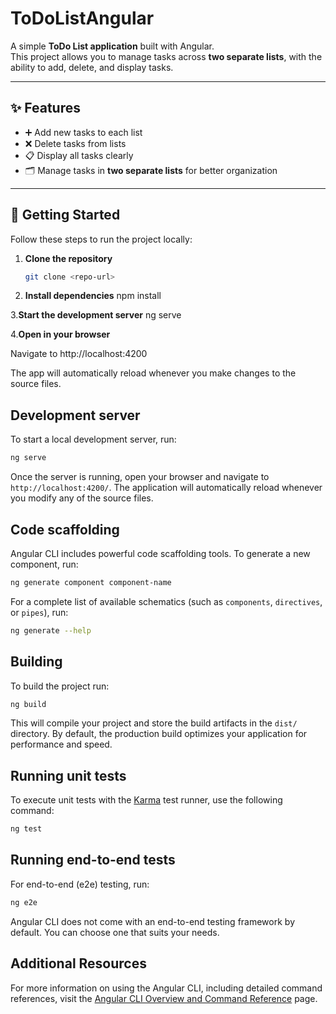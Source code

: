 # ToDoListAngular

A simple **ToDo List application** built with Angular.  
This project allows you to manage tasks across **two separate lists**, with the ability to add, delete, and display tasks.

---

## ✨ Features

- ➕ Add new tasks to each list
- ❌ Delete tasks from lists
- 📋 Display all tasks clearly
- 🗂️ Manage tasks in **two separate lists** for better organization

---

## 🚀 Getting Started

Follow these steps to run the project locally:

1. **Clone the repository**
   ```bash
   git clone <repo-url>
   ```
2. **Install dependencies**
   npm install

3.**Start the development server**
ng serve

4.**Open in your browser**

Navigate to http://localhost:4200

The app will automatically reload whenever you make changes to the source files.

## Development server

To start a local development server, run:

```bash
ng serve
```

Once the server is running, open your browser and navigate to `http://localhost:4200/`. The application will automatically reload whenever you modify any of the source files.

## Code scaffolding

Angular CLI includes powerful code scaffolding tools. To generate a new component, run:

```bash
ng generate component component-name
```

For a complete list of available schematics (such as `components`, `directives`, or `pipes`), run:

```bash
ng generate --help
```

## Building

To build the project run:

```bash
ng build
```

This will compile your project and store the build artifacts in the `dist/` directory. By default, the production build optimizes your application for performance and speed.

## Running unit tests

To execute unit tests with the [Karma](https://karma-runner.github.io) test runner, use the following command:

```bash
ng test
```

## Running end-to-end tests

For end-to-end (e2e) testing, run:

```bash
ng e2e
```

Angular CLI does not come with an end-to-end testing framework by default. You can choose one that suits your needs.

## Additional Resources

For more information on using the Angular CLI, including detailed command references, visit the [Angular CLI Overview and Command Reference](https://angular.dev/tools/cli) page.
